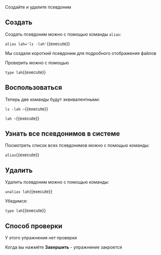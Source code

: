 Создайте и удалите псевдоним

## Создать

Создать псевдоним можно с помощью команды `alias`:

`alias lah='ls -lah'`{{execute}}

Мы создали короткий псевдоним для подробного отображения файлов

Проверить можно с помощью

`type lah`{{execute}}

## Воспользоваться

Теперь две команды будут эквивалентными:

`ls -lah ~`{{execute}}

`lah ~`{{execute}}

## Узнать все псевдонимов в системе

Посмотреть список всех псевдонимов можно с помощью команды:

`alias`{{execute}}

## Удалить

Удалить псевдоним можно с помощью команды:

`unalias lah`{{execute}}

Убедимся:

`type lah`{{execute}}

## Способ проверки

У этого упражнения нет проверки

Когда вы нажмёте **Завершить** - упражнение закроется

